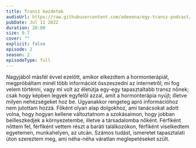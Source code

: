 ```yaml
---
title: Transz kezdetek
audioUrl: https://raw.githubusercontent.com/adeeena/egy-transz-podcast/main/public/audio/etpc_S2E02.mp3
pubDate: Jul 11 2022
duration: 28:00
size: 0.7
cover: ""
explicit: false
episode: 2
season: 2
episodeType: full
---
```


Nagyjából másfél évvel ezelőtt, amikor elkezdtem a hormonterápiát, megpróbáltam minél több információt összeszedni az internetről; mi fog velem történni, vagy mi volt az életútja egy-egy tapasztaltabb transz nőnek; csak hogy képben legyek egyfelől azzal, amit a hormonterápia nyújt; illetve milyen nehézségeket hoz be. Ugyanakkor rengeteg apró információhoz nem jutottam hozzá. Főként olyan alap dolgokhoz, ami tanácsokat adott volna, hogy hogyan kellene változtatnom a szokásaimon, hogy jobban beilleszkedjek a környezetembe, illetve a társadalomba nőként. Férfiként nőttem fel, férfiként vettem részt a baráti találkozókon, férfiként viselkedtem egyetemen, munkahelyen, az utcán. Számos tudást, ismeretet tapasztalati úton szereztem meg, ami néha-néha váratlan meglepetéseket szült.
